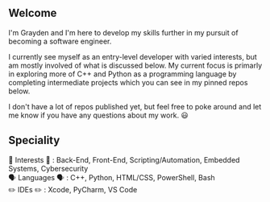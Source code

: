 ## Welcome
I'm Grayden and I'm here to develop my skills further in my pursuit of becoming a software engineer. 

I currently see myself as an entry-level developer with varied interests, but am mostly involved of what is discussed below.
My current focus is primarly in exploring more of C++ and Python as a programming language by completing intermediate projects which you can 
see in my pinned repos below. 

I don't have a lot of repos published yet, but feel free to poke around and let me know if you have any questions about my work. 😃

## Speciality
🧠 Interests 🧠 : Back-End, Front-End, Scripting/Automation, Embedded Systems, Cybersecurity
<br>
🗣️ Languages 🗣️ : C++, Python, HTML/CSS, PowerShell, Bash
<br>
✏️ IDEs ✏️ : Xcode, PyCharm, VS Code

